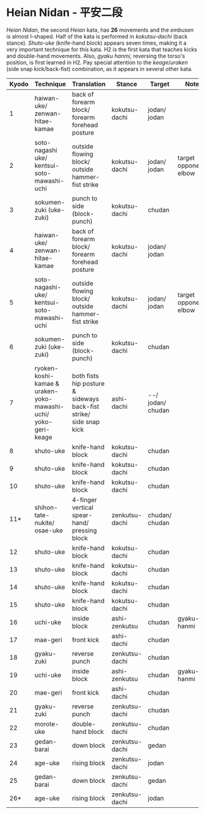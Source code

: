 # Heian Nidan - 平安二段

_Heian Nidan_, the second _Heian_ kata, has **26** movements and the _embusen_ is almost I-shaped. Half of the kata is performed in _kokutsu-dachi_ (back stance). _Shuto-uke_ (knife-hand block) appears seven times, making it a very important technique for this kata. H2 is the first kata that teaches kicks and double-hand movements. Also, _gyaku hanmi_, reversing the torso's position, is first learned in H2. Pay special attention to the _keage_/_uraken_ (side snap kick/back-fist) combination, as it appears in several other kata.


| Kyodo | Technique | Translation | Stance | Target | Notes |
| ----- | --------- | ----------- | ------ | ------ | ----- |
| 1     | haiwan-uke/<br>zenwan-hitae-kamae | back of forearm block/<br>forearm forehead posture | kokutsu-dachi | jodan/<br>jodan | |
| 2     | soto-nagashi uke/<br>kentsui-soto-mawashi-uchi | outside flowing block/<br>outside hammer-fist strike | kokutsu-dachi | jodan/<br>jodan | target opponent's elbow |
| 3     | sokumen-zuki (uke-zuki) | punch to side (block-punch) | kokutsu-dachi | chudan | |
| 4     | haiwan-uke/<br>zenwan-hitae-kamae | back of forearm block/<br>forearm forehead posture | kokutsu-dachi | jodan/<br>jodan | |
| 5     | soto-nagashi-uke/<br>kentsui-soto-mawashi-uchi | outside flowing block/<br>outside hammer-fist strike | kokutsu-dachi | jodan/<br>jodan | target opponent's elbow |
| 6     | sokumen-zuki (uke-zuki) | punch to side (block-punch) | kokutsu-dachi | chudan | |
| 7     | ryoken-koshi-kamae &<br> uraken-yoko-mawashi-uchi/<br>yoko-geri-keage | both fists hip posture &<br>sideways back-fist strike/<br>side snap kick | ashi-dachi | --/<br>jodan/<br>chudan | |
| 8     | shuto-uke | knife-hand block | kokutsu-dachi | chudan | |
| 9     | shuto-uke | knife-hand block | kokutsu-dachi | chudan | |
| 10    | shuto-uke | knife-hand block | kokutsu-dachi | chudan | |
| 11*   | shihon-tate-nukite/<br>osae-uke | 4-finger vertical spear-hand/<br>pressing block | zenkutsu-dachi | chudan/<br>chudan | |
| 12    | shuto-uke | knife-hand block | kokutsu-dachi | chudan | |
| 13    | shuto-uke | knife-hand block | kokutsu-dachi | chudan | |
| 14    | shuto-uke | knife-hand block | kokutsu-dachi | chudan | |
| 15    | shuto-uke | knife-hand block | kokutsu-dachi | chudan | |
| 16    | uchi-uke  | inside block     | ashi-zenkutsu | chudan | gyaku-hanmi |
| 17    | mae-geri  | front kick       | ashi-dachi    | chudan | |
| 18    | gyaku-zuki | reverse punch   | zenkutsu-dachi | chudan | |
| 19    | uchi-uke | inside block      | ashi-zenkutsu | chudan | gyaku-hanmi |
| 20    | mae-geri | front kick        | ashi-dachi    | chudan | |
| 21    | gyaku-zuki | reverse punch   | zenkutsu-dachi | chudan | |
| 22    | morote-uke | double-hand block | zenkutsu-dachi | chudan | |
| 23    | gedan-barai | down block     | zenkutsu-dachi | gedan | |
| 24    | age-uke | rising block       | zenkutsu-dachi | jodan | |
| 25    | gedan-barai | down block     | zenkutsu-dachi | gedan | |
| 26*   | age-uke | rising block       | zenkutsu-dachi | jodan | |
